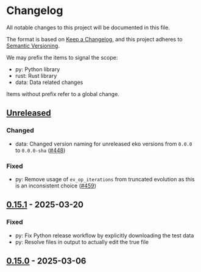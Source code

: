 # Changelog

All notable changes to this project will be documented in this file.

The format is based on [Keep a Changelog](https://keepachangelog.com/en/1.1.0/),
and this project adheres to [Semantic Versioning](https://semver.org/spec/v2.0.0.html).

We may prefix the items to signal the scope:

- py: Python library
- rust: Rust library
- data: Data related changes

Items without prefix refer to a global change.

## [Unreleased](https://github.com/NNPDF/eko/compare/v0.15.1...HEAD)

### Changed
- data: Changed version naming for unreleased eko versions from `0.0.0` to `0.0.0-sha` ([#448](https://github.com/NNPDF/eko/pull/448))

### Fixed
- py: Remove usage of `ev_op_iterations` from truncated evolution as this is an inconsistent choice ([#459](https://github.com/NNPDF/eko/pull/459))

## [0.15.1](https://github.com/NNPDF/eko/compare/v0.15.0...v0.15.1) - 2025-03-20

### Fixed
- py: Fix Python release workflow by explicitly downloading the test data
- py: Resolve files in output to actually edit the true file

## [0.15.0](https://github.com/NNPDF/eko/compare/v0.14.6...v0.15.0) - 2025-03-06
